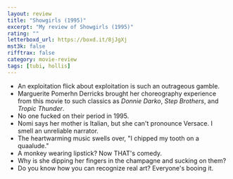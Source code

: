 ```yaml
---
layout: review
title: "Showgirls (1995)"
excerpt: "My review of Showgirls (1995)"
rating: ""
letterboxd_url: https://boxd.it/8jJgXj
mst3k: false
rifftrax: false
category: movie-review
tags: [tubi, hollis]
---
```


- An exploitation flick about exploitation is such an outrageous gamble.
- Marguerite Pomerhn Derricks brought her choreography experience from this movie to such classics as <i>Donnie Darko</i>, <i>Step Brothers</i>, and <i>Tropic Thunder</i>.
- No one fucked on their period in 1995.
- Nomi says her mother is Italian, but she can't pronounce Versace. I smell an unreliable narrator.
- The heartwarming music swells over, "I chipped my tooth on a quaalude."
- A monkey wearing lipstick? Now THAT's comedy.
- Why is she dipping her fingers in the champagne and sucking on them?
- Do you know how you can recognize real art? Everyone's booing it.
